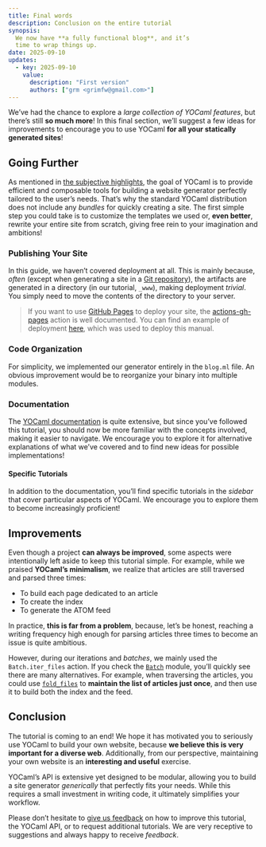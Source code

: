 ```yaml
---
title: Final words
description: Conclusion on the entire tutorial
synopsis: 
  We now have **a fully functional blog**, and it’s 
  time to wrap things up.
date: 2025-09-10
updates:
  - key: 2025-09-10
    value:
      description: "First version"
      authors: ["grm <grimfw@gmail.com>"]
---
```


We’ve had the chance to explore a _large collection of YOCaml
features_, but there’s still **so much more**! In this final section,
we’ll suggest a few ideas for improvements to encourage you to use
YOCaml **for all your statically generated sites**!

## Going Further

As mentioned in [the subjective
highlights](/tutorial/why.html#against-the-boring-normalized-web), the
goal of YOCaml is to provide efficient and composable tools for
building a website generator perfectly tailored to the user’s
needs. That’s why the standard YOCaml distribution does not include
any _bundles_ for quickly creating a site. The first simple step you
could take is to customize the templates we used or, **even better**,
rewrite your entire site from scratch, giving free rein to your
imagination and ambitions!


### Publishing Your Site

In this guide, we haven’t covered deployment at all. This is mainly
because, _often_ (except when generating a site in a [Git
repository](https://ocaml.org/p/yocaml_git/latest)), the artifacts are
generated in a directory (in our tutorial, `_www`), making deployment
_trivial_. You simply need to move the contents of the directory to
your server.

> If you want to use [GitHub Pages](https://docs.github.com/en/pages)
> to deploy your site, the
> [actions-gh-pages](https://github.com/peaceiris/actions-gh-pages)
> action is well documented. You can find an example of deployment
> [here](https://github.com/yocaml/yocaml-www/blob/main/.github/workflows/deploy.yml),
> which was used to deploy this manual.


### Code Organization

For simplicity, we implemented our generator entirely in the `blog.ml`
file. An obvious improvement would be to reorganize your binary into
multiple modules.

### Documentation

The [YOCaml documentation](https://yocaml.github.io/doc/) is quite
extensive, but since you’ve followed this tutorial, you should now be
more familiar with the concepts involved, making it easier to
navigate. We encourage you to explore it for alternative explanations
of what we’ve covered and to find new ideas for possible
implementations!

#### Specific Tutorials

In addition to the documentation, you’ll find specific tutorials in
the _sidebar_ that cover particular aspects of YOCaml. We encourage
you to explore them to become increasingly proficient!


## Improvements

Even though a project **can always be improved**, some aspects were
intentionally left aside to keep this tutorial simple. For example,
while we praised **YOCaml’s minimalism**, we realize that articles are
still traversed and parsed three times:

- To build each page dedicated to an article
- To create the index
- To generate the ATOM feed

In practice, **this is far from a problem**, because, let’s be honest,
reaching a writing frequency high enough for parsing articles three
times to become an issue is quite ambitious.

However, during our iterations and _batches_, we mainly used the
`Batch.iter_files` action. If you check the
[`Batch`](https://yocaml.github.io/doc/yocaml/yocaml/Yocaml/Batch/index.html)
module, you’ll quickly see there are many alternatives. For example,
when traversing the articles, you could use
[`fold_files`](https://yocaml.github.io/doc/yocaml/yocaml/Yocaml/Batch/index.html#val-fold_files)
to **maintain the list of articles just once**, and then use it to
build both the index and the feed.


## Conclusion

The tutorial is coming to an end! We hope it has motivated you to
seriously use YOCaml to build your own website, because **we believe
this is very important for a diverse web**. Additionally, from our
perspective, maintaining your own website is an **interesting and
useful** exercise.

YOCaml’s API is extensive yet designed to be modular, allowing you to
build a site generator _generically_ that perfectly fits your
needs. While this requires a small investment in writing code, it
ultimately simplifies your workflow.

Please don’t hesitate to [give us
feedback](https://github.com/yocaml/yocaml-www/issues) on how to
improve this tutorial, the YOCaml API, or to request additional
tutorials. We are very receptive to suggestions and always happy to
receive _feedback_.
